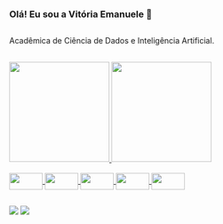 ### Olá! Eu sou a Vitória Emanuele 👋
##
Acadêmica de Ciência de Dados e Inteligência Artificial.
##
<div>
  <a href="https://github.com/Vitoria-Emanuele">
  <img height="180em" src="https://github-readme-stats.vercel.app/api?username=Vitoria-Emanuele&show_icons=true&theme=dark&include_all_commits=true&count_private=true"/>
  <img height="180em" src="https://github-readme-stats.vercel.app/api/top-langs/?username=Vitoria-Emanuele&layout=compact&langs_count=16&theme=dark"/>
</div>

<div style="display: inline_block"><br> 
  <img align="center" height="30" width="60" src="https://cdn.jsdelivr.net/gh/devicons/devicon@latest/icons/c/c-plain.svg">
  <img align="center" height="30" width="60" src="https://cdn.jsdelivr.net/gh/devicons/devicon@latest/icons/cplusplus/cplusplus-plain.svg">
  <img align="center" height="30" width="60" src="https://cdn.jsdelivr.net/gh/devicons/devicon@latest/icons/python/python-original.svg">
  <img align="center" height="30" width="60" src="https://cdn.jsdelivr.net/gh/devicons/devicon@latest/icons/jupyter/jupyter-original-wordmark.svg">
  <img align="center" height="30" width="60" src="https://cdn.jsdelivr.net/gh/devicons/devicon@latest/icons/azuresqldatabase/azuresqldatabase-original.svg">
  
</div>

##

<div>
   <a href="https://www.linkedin.com/in/vit%C3%B3ria-emanuele/" target="_blank"><img src="https://img.shields.io/badge/LinkedIn-0077B5?style=for-the-badge&logo=linkedin&logoColor=white"></a>
   <a href="mailto:vitoriaemanueledesousa@gmail.com" target="_blank"><img src="https://img.shields.io/badge/Gmail-D14836?style=for-the-badge&logo=gmail&logoColor=white"></a>
     
</div>

##
